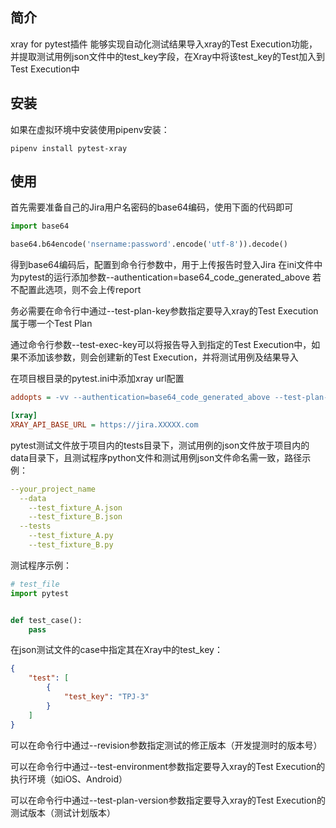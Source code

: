## 简介
xray for pytest插件
能够实现自动化测试结果导入xray的Test Execution功能，并提取测试用例json文件中的test_key字段，在Xray中将该test_key的Test加入到Test Execution中
## 安装

如果在虚拟环境中安装使用pipenv安装：

`pipenv install pytest-xray`

## 使用

首先需要准备自己的Jira用户名密码的base64编码，使用下面的代码即可

```python
import base64

base64.b64encode('nsername:password'.encode('utf-8')).decode()

```
得到base64编码后，配置到命令行参数中，用于上传报告时登入Jira
在ini文件中为pytest的运行添加参数--authentication=base64_code_generated_above
若不配置此选项，则不会上传report

务必需要在命令行中通过--test-plan-key参数指定要导入xray的Test Execution属于哪一个Test Plan

通过命令行参数--test-exec-key可以将报告导入到指定的Test Execution中，如果不添加该参数，则会创建新的Test Execution，并将测试用例及结果导入

在项目根目录的pytest.ini中添加xray url配置

```ini
addopts = -vv --authentication=base64_code_generated_above --test-plan-key=TPJ-1 --test-exec-key=TPJ-2

[xray]
XRAY_API_BASE_URL = https://jira.XXXXX.com
```
pytest测试文件放于项目内的tests目录下，测试用例的json文件放于项目内的data目录下，且测试程序python文件和测试用例json文件命名需一致，路径示例：

```yaml
--your_project_name
  --data
    --test_fixture_A.json
    --test_fixture_B.json
  --tests
    --test_fixture_A.py
    --test_fixture_B.py
```

测试程序示例：
```python
# test_file
import pytest


def test_case():
    pass
```

在json测试文件的case中指定其在Xray中的test_key：
```json
{
    "test": [
        {
            "test_key": "TPJ-3"
        }
    ]
}
```

可以在命令行中通过--revision参数指定测试的修正版本（开发提测时的版本号）

可以在命令行中通过--test-environment参数指定要导入xray的Test Execution的执行环境（如iOS、Android）

可以在命令行中通过--test-plan-version参数指定要导入xray的Test Execution的测试版本（测试计划版本）
